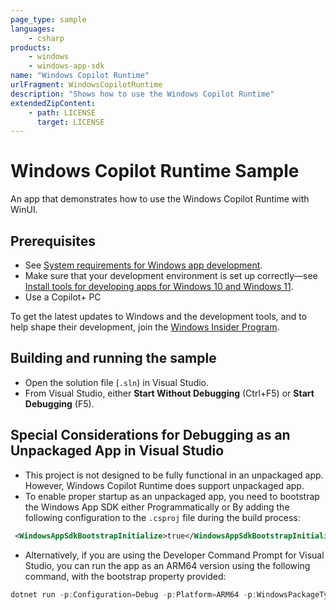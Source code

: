 ```yaml
---
page_type: sample
languages:
    - csharp
products:
    - windows
    - windows-app-sdk
name: "Windows Copilot Runtime"
urlFragment: WindowsCopilotRuntime
description: "Shows how to use the Windows Copilot Runtime"
extendedZipContent:
    - path: LICENSE
      target: LICENSE
---
```


# Windows Copilot Runtime Sample

An app that demonstrates how to use the Windows Copilot Runtime with WinUI.

## Prerequisites

-   See
    [System requirements for Windows app development](https://docs.microsoft.com/windows/apps/windows-app-sdk/system-requirements).
-   Make sure that your development environment is set up correctly&mdash;see
    [Install tools for developing apps for Windows 10 and Windows 11](https://docs.microsoft.com/windows/apps/windows-app-sdk/set-up-your-development-environment).
-   Use a Copilot+ PC

To get the latest updates to Windows and the development tools, and to help shape their development,
join the [Windows Insider Program](https://insider.windows.com).

## Building and running the sample

-   Open the solution file (`.sln`) in Visual Studio.
-   From Visual Studio, either **Start Without Debugging** (Ctrl+F5) or **Start Debugging** (F5).

## Special Considerations for Debugging as an Unpackaged App in Visual Studio

- This project is not designed to be fully functional in an unpackaged app. However, Windows Copilot Runtime does support unpackaged app.
- To enable proper startup as an unpackaged app, you need to bootstrap the Windows App SDK either Programmatically or By adding the following configuration to the `.csproj` file during the build process:
 ```xml
  <WindowsAppSdkBootstrapInitialize>true</WindowsAppSdkBootstrapInitialize>
 ```
- Alternatively, if you are using the Developer Command Prompt for Visual Studio, you can run the app as an ARM64 version using the following command, with the bootstrap property provided:
```powershell
dotnet run -p:Configuration=Debug -p:Platform=ARM64 -p:WindowsPackageType=None -p:WindowsAppSdkBootstrapInitialize=true
```
